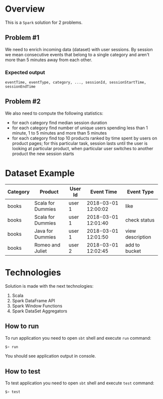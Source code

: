 # Overview

This is a `Spark` solution for 2 problems.

## Problem #1

We need to enrich incoming data (dataset) with user sessions. By session we mean consecutive events that belong to a single category and aren't more than 5 minutes away from each other.

### Expected output

```eventTime, eventType, category, ..., sessionId, sessionStartTime, sessionEndTime```

## Problem #2

We also need to compute the following statistics:
* for each category find median session duration
* for each category find number of unique users spending less than 1 minute, 1 to 5 minutes and more than 5 minutes
* for each category find top 10 products ranked by time spent by users on product pages; for this particular task, session lasts until the user is looking at particular product, when particular user switches to another product the new session starts
 
# Dataset Example

Category  |  Product             |  User Id   |  Event Time          |  Event Type
----------|----------------------|------------|----------------------|--------------
books     |  Scala for Dummies   |  user 1    |  2018-03-01 12:00:02 | like
books     |  Scala for Dummies   |  user 1    |  2018-03-01 12:01:40 | check status
books     |  Java for Dummies    |  user 1    |  2018-03-01 12:01:50 | view description
books     |  Romeo and Juliet    |  user 2    |  2018-03-01 12:02:45 | add to bucket

# Technologies

Solution is made with the next technologies:

1. Scala
2. Spark DataFrame API
3. Spark Window Functions
4. Spark DataSet Aggregators

## How to run

To run application you need to open `sbt` shell and execute `run` command:

```bash
$> run
```

You should see application output in console.

## How to test

To test application you need to open `sbt` shell and execute `test` command:

```bash
$> test
``` 
